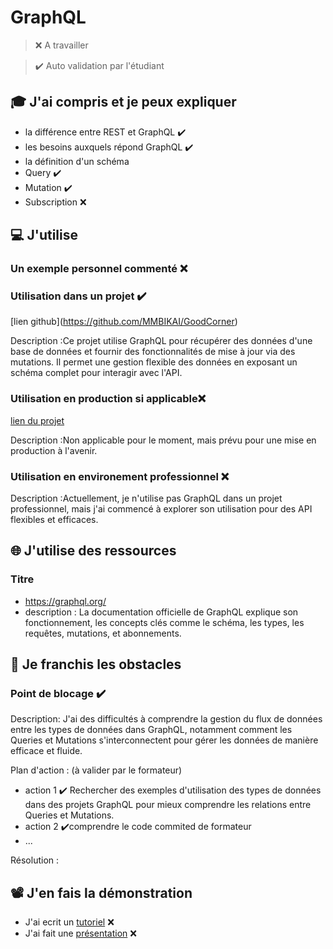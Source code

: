 # GraphQL

> ❌ A travailler

> ✔️ Auto validation par l'étudiant

## 🎓 J'ai compris et je peux expliquer

- la différence entre REST et GraphQL ✔️
- les besoins auxquels répond GraphQL ✔️
- la définition d'un schéma
- Query  ✔️
- Mutation  ✔️
- Subscription ❌ 

## 💻 J'utilise

### Un exemple personnel commenté ❌ 

### Utilisation dans un projet ✔️

[lien github[](...)](https://github.com/MMBIKAI/GoodCorner)

Description :Ce projet utilise GraphQL pour récupérer des données d'une base de données et fournir des fonctionnalités de mise à jour via des mutations. Il permet une gestion flexible des données en exposant un schéma complet pour interagir avec l'API.

### Utilisation en production si applicable❌ 

[lien du projet](...)

Description :Non applicable pour le moment, mais prévu pour une mise en production à l'avenir.

### Utilisation en environement professionnel ❌ 

Description :Actuellement, je n'utilise pas GraphQL dans un projet professionnel, mais j'ai commencé à explorer son utilisation pour des API flexibles et efficaces.

## 🌐 J'utilise des ressources

### Titre

- https://graphql.org/
- description : La documentation officielle de GraphQL explique son fonctionnement, les concepts clés comme le schéma, les types, les requêtes, mutations, et abonnements.

## 🚧 Je franchis les obstacles

### Point de blocage  ✔️

Description: J'ai des difficultés à comprendre la gestion du flux de données entre les types de données dans GraphQL, notamment comment les Queries et Mutations s'interconnectent pour gérer les données de manière efficace et fluide.

Plan d'action : (à valider par le formateur)

- action 1  ✔️ Rechercher des exemples d'utilisation des types de données dans des projets GraphQL pour mieux comprendre les relations entre Queries et Mutations.
- action 2  ✔️comprendre le code commited de formateur 
- ...

Résolution :

## 📽️ J'en fais la démonstration

- J'ai ecrit un [tutoriel](...) ❌ 
- J'ai fait une [présentation](...) ❌ 

